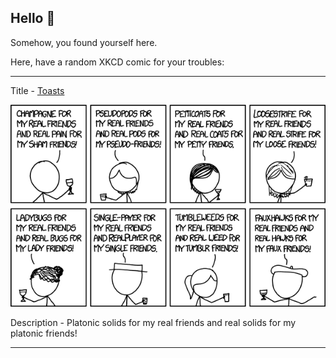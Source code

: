 ## Hello 👀

Somehow, you found yourself here.

Here, have a random XKCD comic for your troubles:

-----------------------------------

Title - [Toasts](https://xkcd.com/1645)

![Toasts](./random_comic.png)

Description - Platonic solids for my real friends and real solids for my platonic friends!

-----------------------------------